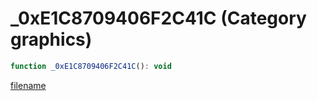 # _0xE1C8709406F2C41C (Category graphics)

```js
function _0xE1C8709406F2C41C(): void
```

[filename](_0xE1C8709406F2C41C_m.md ':include')